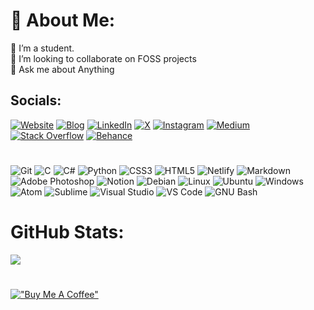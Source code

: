 # 💫 About Me:
🔭 I’m a student.<br>
👯 I’m looking to collaborate on FOSS projects<br>
💬 Ask me about Anything

## Socials:
[![Website](https://img.shields.io/badge/website-000000?style=for-the-badge&logo=About.me&logoColor=white)](https://vishalrashmika.me/)
[![Blog](https://img.shields.io/badge/blog-000000?style=for-the-badge&logo=About.&logoColor=white)](https://blog.vishalrashmika.me/)
[![LinkedIn](https://img.shields.io/badge/LinkedIn-0077B5?style=for-the-badge&logo=linkedin&logoColor=white)](https://linkedin.com/in/vishalrashmika) 
[![X](https://img.shields.io/badge/X-000000?style=for-the-badge&logo=x&logoColor=white)](https://twitter.com/Vishal_Rashmika)
[![Instagram](https://img.shields.io/badge/Instagram-E4405F?style=for-the-badge&logo=instagram&logoColor=white)](https://instagram.com/j.m.v.r.p) 
[![Medium](https://img.shields.io/badge/Medium-12100E?style=for-the-badge&logo=medium&logoColor=white)](https://medium.com/@VishalRashmika) 
[![Stack Overflow](https://img.shields.io/badge/Stack_Overflow-FE7A16?style=for-the-badge&logo=stack-overflow&logoColor=white)](https://stackoverflow.com/users/18637594/vishalrashmika) 
[![Behance](https://img.shields.io/badge/Behance-0054F7?style=for-the-badge&logo=behance&logoColor=white)](https://behance.net/vishalrashmika)
<!-- [![Discord](https://img.shields.io/badge/Discord-7289DA?style=for-the-badge&logo=discord&logoColor=white)](htttps://discord.gg/Akira-Arashikage#2618)  -->
<!-- [![Reddit](https://img.shields.io/badge/Reddit-FF4500?style=for-the-badge&logo=reddit&logoColor=white)](#)  -->
<!-- https://img.shields.io/badge/YouTube-FF0000?style=for-the-badge&logo=youtube&logoColor=white  -->

#
![Git](https://img.shields.io/badge/GIT-E44C30?style=for-the-badge&logo=git&logoColor=white)
![C](https://img.shields.io/badge/c-%2300599C.svg?style=for-the-badge&logo=c&logoColor=white) 
![C#](https://img.shields.io/badge/C%23-239120?style=for-the-badge&logo=csharp&logoColor=white) 
![Python](https://img.shields.io/badge/python-3670A0?style=for-the-badge&logo=python&logoColor=ffdd54) 
![CSS3](https://img.shields.io/badge/css3-%231572B6.svg?style=for-the-badge&logo=css3&logoColor=white) 
![HTML5](https://img.shields.io/badge/html5-%23E34F26.svg?style=for-the-badge&logo=html5&logoColor=white) 
![Netlify](https://img.shields.io/badge/netlify-%23000000.svg?style=for-the-badge&logo=netlify&logoColor=#00C7B7) 
![Markdown](https://img.shields.io/badge/markdown-%23000000.svg?style=for-the-badge&logo=markdown&logoColor=white) 
![Adobe Photoshop](https://img.shields.io/badge/adobephotoshop-%2331A8FF.svg?style=for-the-badge&logo=adobephotoshop&logoColor=white) 
![Notion](https://img.shields.io/badge/Notion-%23000000.svg?style=for-the-badge&logo=notion&logoColor=white)
![Debian](https://img.shields.io/badge/Debian-A81D33?style=for-the-badge&logo=debian&logoColor=white)
![Linux](https://img.shields.io/badge/Linux-FCC624?style=for-the-badge&logo=linux&logoColor=black)
![Ubuntu](https://img.shields.io/badge/Ubuntu-E95420?style=for-the-badge&logo=ubuntu&logoColor=white)
![Windows](https://img.shields.io/badge/Windows-0078D6?style=for-the-badge&logo=windows&logoColor=white)
![Atom](https://img.shields.io/badge/Atom-66595C?style=for-the-badge&logo=Atom&logoColor=white)
![Sublime](https://img.shields.io/badge/sublime_text-%23575757.svg?&style=for-the-badge&logo=sublime-text&logoColor=important)
![Visual Studio](https://img.shields.io/badge/Visual_Studio-5C2D91?style=for-the-badge&logo=visual%20studio&logoColor=white)
![VS Code](https://img.shields.io/badge/VSCode-0078D4?style=for-the-badge&logo=visual%20studio%20code&logoColor=white)
![GNU Bash](https://img.shields.io/badge/GNU%20Bash-4EAA25?style=for-the-badge&logo=GNU%20Bash&logoColor=white)
<!--![JavaScript](https://img.shields.io/badge/javascript-%23323330.svg?style=for-the-badge&logo=javascript&logoColor=%23F7DF1E) -->
<!-- ![Wordpress](https://img.shields.io/badge/Windows_XP-003399?style=for-the-badge&logo=windows-xp&logoColor=white) -->
<!-- ![MySQL](https://img.shields.io/badge/MySQL-005C84?style=for-the-badge&logo=mysql&logoColor=white)  -->
<!-- ![Bootstrap](https://img.shields.io/badge/bootstrap-%23563D7C.svg?style=for-the-badge&logo=bootstrap&logoColor=white)  -->
<!-- ![Shell Script](https://img.shields.io/badge/shell_script-%23121011.svg?style=for-the-badge&logo=gnu-bash&logoColor=white)  -->
<!-- ![Colab](https://img.shields.io/badge/Colab-F9AB00?style=for-the-badge&logo=googlecolab&color=525252) -->
<!-- ![Replit](https://img.shields.io/badge/replit-667881?style=for-the-badge&logo=replit&logoColor=white) -->
<!-- ![Adobe Premiere Pro](https://img.shields.io/badge/Adobe%20Premiere%20Pro-9999FF.svg?style=for-the-badge&logo=Adobe%20Premiere%20Pro&logoColor=white)  -->
<!-- ![Oracle](https://img.shields.io/badge/Oracle-F80000?style=for-the-badge&logo=oracle&logoColor=white)  -->
<!-- ![PowerShell](https://img.shields.io/badge/powershell-5391FE?style=for-the-badge&logo=powershell&logoColor=white) -->
<!-- ![Windows XP](https://img.shields.io/badge/Windows_XP-003399?style=for-the-badge&logo=windows-xp&logoColor=white) -->
<!-- ![Gimp Gnu Image Manipulation Program](https://img.shields.io/badge/Gimp-657D8B?style=for-the-badge&logo=gimp&logoColor=FFFFFF)  -->
<!-- ![VirtualBox](https://img.shields.io/badge/VirtualBox-21416b?style=for-the-badge&logo=VirtualBox&logoColor=white) -->
<!-- ![Vmware](https://img.shields.io/badge/VMware-231f20?style=for-the-badge&logo=VMware&logoColor=white) -->
<!-- ![Portfolio](https://img.shields.io/badge/Portfolio-%23000000.svg?style=for-the-badge&logo=firefox&logoColor=#FF7139)  -->
<!-- ![Java](https://img.shields.io/badge/java-%23ED8B00.svg?style=for-the-badge&logo=java&logoColor=white)  -->
<!-- ![Postgres](https://img.shields.io/badge/postgres-%23316192.svg?style=for-the-badge&logo=postgresql&logoColor=white)  -->
<!-- ![SQLite](https://img.shields.io/badge/sqlite-%2307405e.svg?style=for-the-badge&logo=sqlite&logoColor=white)  -->
<!-- ![Adobe Lightroom](https://img.shields.io/badge/Adobe%20Lightroom-31A8FF.svg?style=for-the-badge&logo=Adobe%20Lightroom&logoColor=white)  -->
<!-- ![NPM](https://img.shields.io/badge/NPM-%23000000.svg?style=for-the-badge&logo=npm&logoColor=white)  -->
<!-- ![Flask](https://img.shields.io/badge/flask-%23000.svg?style=for-the-badge&logo=flask&logoColor=white)  -->
<!-- ![.Net](https://img.shields.io/badge/.NET-5C2D91?style=for-the-badge&logo=.net&logoColor=white)  -->
<!-- ![Apache](https://img.shields.io/badge/apache-%23D42029.svg?style=for-the-badge&logo=apache&logoColor=white)  -->
<!-- ![Arduino](https://img.shields.io/badge/-Arduino-00979D?style=for-the-badge&logo=Arduino&logoColor=white) -->
<!-- ![Krita](https://img.shields.io/badge/Krita-203759?style=for-the-badge&logo=krita&logoColor=EEF37B)  -->
<!-- ![NumPy](https://img.shields.io/badge/numpy-%23013243.svg?style=for-the-badge&logo=numpy&logoColor=white)  -->
<!-- ![Postgres](https://img.shields.io/badge/postgres-%23316192.svg?style=for-the-badge&logo=postgresql&logoColor=white)  -->
<!-- ![SQLite](https://img.shields.io/badge/sqlite-%2307405e.svg?style=for-the-badge&logo=sqlite&logoColor=white)  -->
<!-- ![Adobe Lightroom](https://img.shields.io/badge/Adobe%20Lightroom-31A8FF.svg?style=for-the-badge&logo=Adobe%20Lightroom&logoColor=white)  -->

# GitHub Stats:
<!--![](https://github-readme-stats.vercel.app/api?username=VishalRashmika&theme=dracula&hide_border=true&include_all_commits=true&count_private=true)-->
![](https://github-readme-streak-stats.herokuapp.com/?user=VishalRashmika&theme=dracula&hide_border=true)
<!-- ![](https://github-readme-stats.vercel.app/api/top-langs/?username=VishalRashmika&theme=dracula&hide_border=true&include_all_commits=true&count_private=true&layout=compact) -->
<!-- ![](https://github-profile-summary-cards.vercel.app/api/cards/profile-details?username=VishalRashmika&theme=dracula) -->
<!-- ![](https://activity-graph.herokuapp.com/graph?username=VishalRashmika&theme=onedark&bg_color=20232a&hide_border=true) -->
<!-- ![](https://github-readme-stats.vercel.app/api?username=VishalRashmika&theme=onedark&hide_border=false&include_all_commits=true&count_private=true) -->
<!-- <img src="https://activity-graph.herokuapp.com/graph?username=VishalRashmika&theme=onedark&bg_color=20232a&hide_border=true" width="100%"/>
<br/> -->

<!--## Trophies-->
<!--![](https://github-profile-trophy.vercel.app/?username=VishalRashmika&theme=dracula&no-frame=false&no-bg=false&margin-w=4)-->

<!-- ## Achievements -->
<!-- [![@vishalrashmika's Holopin board](https://holopin.me/vishalrashmika)](https://holopin.io/@vishalrashmika) -->

<!--## Visitors Count -->
<!--![](https://komarev.com/ghpvc/?username=VishalRashmika&style=for-the-badge)-->
<!--![](https://wakatime.com/badge/user/f8bbcf9a-9a9c-4c31-a130-ba1738f35cea.svg)-->

#
[!["Buy Me A Coffee"](https://www.buymeacoffee.com/assets/img/custom_images/orange_img.png)](https://www.buymeacoffee.com/vishalrashmika/)


<!--<img align="left" src = "https://profile-counter.glitch.me/VishalRashmika/count.svg" alt ="Loading">

---
[![](https://visitcount.itsvg.in/api?id=VishalRashmika&icon=0&color=0)](https://visitcount.itsvg.in)
-->





<!--
IF UPDATING THE SOCIAL USERNAME CHANGES TO BE DONE:
    Resume
    personal web
    Life Via Lens
    Blog
    github homepage(banner)
    other platforms
--->

